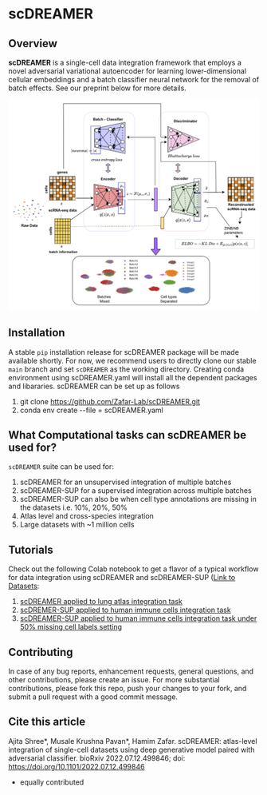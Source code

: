 # scDREAMER
## Overview
**scDREAMER** is a single-cell data integration framework that employs a novel adversarial variational autoencoder for learning lower-dimensional cellular embeddings and a batch classifier neural network for the removal of batch effects. See our preprint below for more details. 

<img src='architecture.png'>


## Installation

A stable `pip` installation release for scDREAMER package will be made available shortly. For now, we recommend users to directly clone our stable `main` branch and set `scDREAMER` as the working directory. Creating conda environment using scDREAMER.yaml will install all the dependent packages and libararies. scDREAMER can be set up as follows 

1. git clone https://github.com/Zafar-Lab/scDREAMER.git
2. conda env create --file = scDREAMER.yaml

## What Computational tasks can scDREAMER be used for?

`scDREAMER` suite can be used for:
1. scDREAMER for an unsupervised integration of multiple batches
2. scDREAMER-SUP for a supervised integration across multiple batches
3. scDREAMER-SUP can also be when cell type annotations are missing in the datasets i.e. 10%, 20%, 50%
4. Atlas level and cross-species integration
5. Large datasets with ~1 million cells

## Tutorials
Check out the following Colab notebook to get a flavor of a typical workflow for data integration using scDREAMER and scDREAMER-SUP ([Link to Datasets](https://drive.google.com/drive/folders/1alw75wwWRg9KXopUccPhMh6N3b6dOoE9?usp=sharing):

1. [scDREAMER applied to lung atlas integration task]() 
2. [scDREMER-SUP applied to human immune cells integration task](https://colab.research.google.com/drive/1t9g7dLKeHfYbPXpTygO1DuXwWV4sJlSB?usp=sharing)
3. [scDREAMER-SUP applied to human immune cells integration task under 50% missing cell labels setting](https://colab.research.google.com/drive/11DMVjIzx53xt6FBiv8l1YGFl-fVUoJGT?usp=sharing)

## Contributing
In case of any bug reports, enhancement requests, general questions, and other contributions, please create an issue. For more substantial contributions, please fork this repo, push your changes to your fork, and submit a pull request with a good commit message.

## Cite this article
Ajita Shree*, Musale Krushna Pavan*, Hamim Zafar. scDREAMER: atlas-level integration of single-cell datasets using deep generative model paired with adversarial classifier. bioRxiv 2022.07.12.499846; doi: https://doi.org/10.1101/2022.07.12.499846  
* equally contributed
